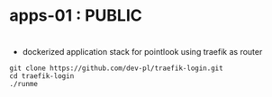 # apps-01 : PUBLIC
#
- dockerized application stack for pointlook using traefik as router
```
git clone https://github.com/dev-pl/traefik-login.git
cd traefik-login
./runme
```
